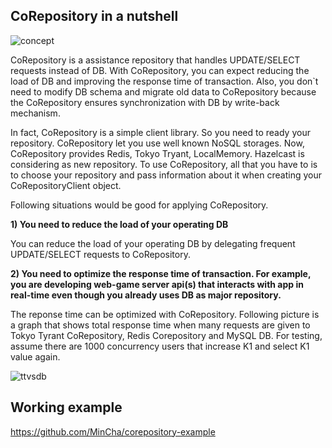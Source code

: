 ## CoRepository in a nutshell
![concept](http://good-samples.googlecode.com/files/corepository-concept-20120731.gif)

CoRepository is a assistance repository that handles UPDATE/SELECT requests instead of DB. With CoRepository, you can expect reducing the load of DB and improving the response time of transaction. Also, you don`t need to modify DB schema and migrate old data to CoRepository because the CoRepository ensures synchronization with DB by write-back mechanism.

In fact, CoRepository is a simple client library. So you need to ready your repository. CoRepository let you use well known NoSQL storages. Now, CoRepository provides Redis, Tokyo Tryant, LocalMemory. Hazelcast is considering as new repository. To use CoRepository, all that you have to is to choose your repository and pass information about it when creating your CoRepositoryClient object. 

Following situations would be good for applying CoRepository.

**1) You need to reduce the load of your operating DB**

You can reduce the load of your operating DB by delegating frequent UPDATE/SELECT requests to CoRepository.

**2) You need to optimize the response time of transaction. For example, you are developing web-game server api(s) that interacts with app in real-time even though you already uses DB as major repository.**

The reponse time can be optimized with CoRepository. Following picture is a graph that shows total response time when many requests are given to Tokyo Tyrant CoRepository, Redis Corepository and MySQL DB. For testing, assume there are 1000 concurrency users that increase K1 and select K1 value again.

![ttvsdb](http://good-samples.googlecode.com/files/tt-vs-db4.gif)

## Working example
https://github.com/MinCha/corepository-example 
